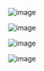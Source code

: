 ![image](https://github.com/user-attachments/assets/1dfa46ba-301c-4da3-b028-0d7e056c66c7)

![image](https://github.com/user-attachments/assets/5181f076-b3ac-402d-8826-ab8ab67c1cf1)

![image](https://github.com/user-attachments/assets/1ae79478-d867-4a14-9474-d60cb721ea24)

![image](https://github.com/user-attachments/assets/f4eb0d37-e011-4a30-aba9-f68794968339)




